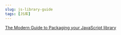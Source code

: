 ```yaml
---
slug: js-library-guide
tags: [JS库]
---
```


[The Modern Guide to Packaging your JavaScript library](https://github.com/frehner/modern-guide-to-packaging-js-library)
